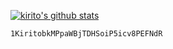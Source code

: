 [![kirito's github stats](https://github-readme-stats.vercel.app/api?username=kirito41dd&include_all_commits=true&show_icons=true)](https://github.com/anuraghazra/github-readme-stats)

`1KiritobkMPpaWBjTDHSoiP5icv8PEFNdR`
